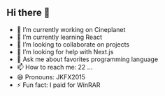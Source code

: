 ## Hi there 👋


- 🔭 I’m currently working on Cineplanet
- 🌱 I’m currently learning React
- 👯 I’m looking to collaborate on projects
- 🤔 I’m looking for help with Next.js
- 💬 Ask me about favorites programming language
- 📫 How to reach me: 22 ...
- 😄 Pronouns: JKFX2015
- ⚡ Fun fact: I paid for WinRAR

